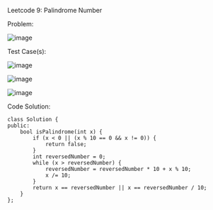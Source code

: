 Leetcode 9: Palindrome Number

Problem:


![image](https://github.com/user-attachments/assets/f9f4bd08-ad7b-4006-9bd4-f8b2ccd04b72)


Test Case(s):


![image](https://github.com/user-attachments/assets/9c898be5-f498-4d70-aa18-845b15afadea)

![image](https://github.com/user-attachments/assets/7e7b20d9-ad2e-4a55-b655-f6d5dbedca3f)

![image](https://github.com/user-attachments/assets/91352474-39af-4ebc-9286-612e0d6f33c6)










Code Solution:

```
class Solution {
public:
    bool isPalindrome(int x) {
        if (x < 0 || (x % 10 == 0 && x != 0)) {
            return false;
        }
        int reversedNumber = 0;
        while (x > reversedNumber) {
            reversedNumber = reversedNumber * 10 + x % 10;
            x /= 10;
        }
        return x == reversedNumber || x == reversedNumber / 10;
    }
};
```










